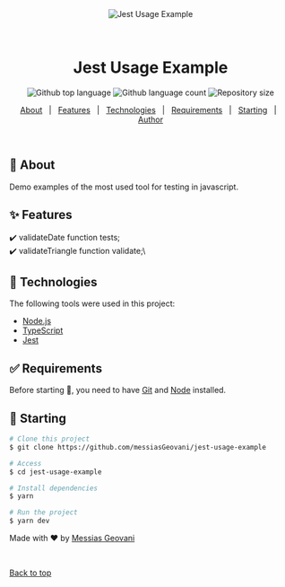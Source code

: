 <div align="center" id="top"> 
  <img src="https://raw.githubusercontent.com/facebook/jest/main/website/static/img/jest-readme-headline.png" alt="Jest Usage Example" style="max-height: 300px" />

  &#xa0;

  <!-- <a href="https://jestusageexample.netlify.app">Demo</a> -->
</div>

<h1 align="center">Jest Usage Example</h1>

<p align="center">
  <img alt="Github top language" src="https://img.shields.io/github/languages/top/messiasGeovani/jest-usage-example?color=15C213">

  <img alt="Github language count" src="https://img.shields.io/github/languages/count/messiasGeovani/jest-usage-example?color=15C213">

  <img alt="Repository size" src="https://img.shields.io/github/repo-size/messiasGeovani/jest-usage-example?color=15C213">

  <!-- <img alt="Github issues" src="https://img.shields.io/github/issues/messiasGeovani/jest-usage-example?color=15C213" /> -->

  <!-- <img alt="Github forks" src="https://img.shields.io/github/forks/messiasGeovani/jest-usage-example?color=15C213" /> -->

  <!-- <img alt="Github stars" src="https://img.shields.io/github/stars/messiasGeovani/jest-usage-example?color=15C213" /> -->
</p>

<!-- Status -->

<!-- <h4 align="center"> 
	🚧  Jest Usage Example 🚀 Under construction...  🚧
</h4> 

<hr> -->

<p align="center">
  <a href="#dart-about">About</a> &#xa0; | &#xa0; 
  <a href="#sparkles-features">Features</a> &#xa0; | &#xa0;
  <a href="#rocket-technologies">Technologies</a> &#xa0; | &#xa0;
  <a href="#white_check_mark-requirements">Requirements</a> &#xa0; | &#xa0;
  <a href="#checkered_flag-starting">Starting</a> &#xa0; | &#xa0;
  <a href="https://github.com/messiasGeovani" target="_blank">Author</a>
</p>

<br>

## :dart: About ##

Demo examples of the most used tool for testing in javascript.

## :sparkles: Features ##

:heavy_check_mark: validateDate function tests;\
:heavy_check_mark: validateTriangle function validate;\

## :rocket: Technologies ##

The following tools were used in this project:

- [Node.js](https://nodejs.org/en/)
- [TypeScript](https://www.typescriptlang.org/)
- [Jest](https://jestjs.io/pt-BR/)

## :white_check_mark: Requirements ##

Before starting :checkered_flag:, you need to have [Git](https://git-scm.com) and [Node](https://nodejs.org/en/) installed.

## :checkered_flag: Starting ##

```bash
# Clone this project
$ git clone https://github.com/messiasGeovani/jest-usage-example

# Access
$ cd jest-usage-example

# Install dependencies
$ yarn

# Run the project
$ yarn dev
```

Made with :heart: by <a href="https://github.com/messiasGeovani" target="_blank">Messias Geovani</a>

&#xa0;

<a href="#top">Back to top</a>
